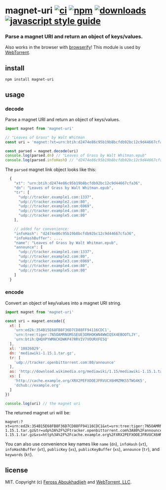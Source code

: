 # magnet-uri [![ci][ci-image]][ci-url] [![npm][npm-image]][npm-url] [![downloads][downloads-image]][downloads-url] [![javascript style guide][standard-image]][standard-url]

[ci-image]: https://img.shields.io/github/workflow/status/webtorrent/magnet-uri/ci/master
[ci-url]: https://github.com/webtorrent/magnet-uri/actions
[npm-image]: https://img.shields.io/npm/v/magnet-uri.svg
[npm-url]: https://npmjs.org/package/magnet-uri
[downloads-image]: https://img.shields.io/npm/dm/magnet-uri.svg
[downloads-url]: https://npmjs.org/package/magnet-uri
[standard-image]: https://img.shields.io/badge/code_style-standard-brightgreen.svg
[standard-url]: https://standardjs.com

### Parse a magnet URI and return an object of keys/values.

Also works in the browser with [browserify](http://browserify.org/)! This module is used by [WebTorrent](http://webtorrent.io).

## install

```
npm install magnet-uri
```

## usage

### decode

Parse a magnet URI and return an object of keys/values.

```js
import magnet from 'magnet-uri'

// "Leaves of Grass" by Walt Whitman
const uri = 'magnet:?xt=urn:btih:d2474e86c95b19b8bcfdb92bc12c9d44667cfa36&dn=Leaves+of+Grass+by+Walt+Whitman.epub&tr=udp%3A%2F%2Ftracker.example4.com%3A80&tr=udp%3A%2F%2Ftracker.example5.com%3A80&tr=udp%3A%2F%2Ftracker.example3.com%3A6969&tr=udp%3A%2F%2Ftracker.example2.com%3A80&tr=udp%3A%2F%2Ftracker.example1.com%3A1337'

const parsed = magnet.decode(uri)
console.log(parsed.dn) // "Leaves of Grass by Walt Whitman.epub"
console.log(parsed.infoHash) // "d2474e86c95b19b8bcfdb92bc12c9d44667cfa36"

```

The `parsed` magnet link object looks like this:

```js
  {
    "xt": "urn:btih:d2474e86c95b19b8bcfdb92bc12c9d44667cfa36",
    "dn": "Leaves of Grass by Walt Whitman.epub",
    "tr": [
      "udp://tracker.example1.com:1337",
      "udp://tracker.example2.com:80",
      "udp://tracker.example3.com:6969",
      "udp://tracker.example4.com:80",
      "udp://tracker.example5.com:80"
    ],

    // added for convenience:
    "infoHash": "d2474e86c95b19b8bcfdb92bc12c9d44667cfa36",
    "infoHashBuffer": ...,
    "name": "Leaves of Grass by Walt Whitman.epub",
    "announce": [
      "udp://tracker.example1.com:1337",
      "udp://tracker.example2.com:80",
      "udp://tracker.example3.com:6969",
      "udp://tracker.example4.com:80",
      "udp://tracker.example5.com:80"
    ]
  }
```

### encode

Convert an object of key/values into a magnet URI string.

```js
import magnet from 'magnet-uri'

const uri = magnet.encode({
  xt: [
    'urn:ed2k:354B15E68FB8F36D7CD88FF94116CDC1',
    'urn:tree:tiger:7N5OAMRNGMSSEUE3ORHOKWN4WWIQ5X4EBOOTLJY',
    'urn:btih:QHQXPYWMACKDWKP47RRVIV7VOURXFE5Q'
  ],
  xl: '10826029',
  dn: 'mediawiki-1.15.1.tar.gz',
  tr: [
    'udp://tracker.openbittorrent.com:80/announce'
  ],
  as: 'http://download.wikimedia.org/mediawiki/1.15/mediawiki-1.15.1.tar.gz',
  xs: [
    'http://cache.example.org/XRX2PEFXOOEJFRVUCX6HMZMKS5TWG4K5',
    'dchub://example.org'
  ]
})

console.log(uri) // the magnet uri
```

The returned magnet uri will be:

```
magnet:?xt=urn:ed2k:354B15E68FB8F36D7CD88FF94116CDC1&xt=urn:tree:tiger:7N5OAMRNGMSSEUE3ORHOKWN4WWIQ5X4EBOOTLJY&xt=urn:btih:QHQXPYWMACKDWKP47RRVIV7VOURXFE5Q&xl=10826029&dn=mediawiki-1.15.1.tar.gz&tr=udp%3A%2F%2Ftracker.openbittorrent.com%3A80%2Fannounce&as=http%3A%2F%2Fdownload.wikimedia.org%2Fmediawiki%2F1.15%2Fmediawiki-1.15.1.tar.gz&xs=http%3A%2F%2Fcache.example.org%2FXRX2PEFXOOEJFRVUCX6HMZMKS5TWG4K5&xs=dchub%3A%2F%2Fexample.org
```

You can also use convenience key names like `name` (`dn`), `infoHash` (`xt`),
`infoHashBuffer` (`xt`), `publicKey` (`xs`), `publicKeyBuffer` (`xs`), `announce` (`tr`), and `keywords` (`kt`).

## license

MIT. Copyright (c) [Feross Aboukhadijeh](https://feross.org) and [WebTorrent, LLC](https://webtorrent.io).
